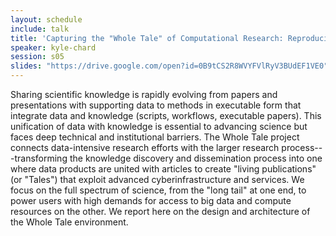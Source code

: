 ```yaml
---
layout: schedule
include: talk
title: 'Capturing the "Whole Tale" of Computational Research: Reproducibility in Computing Environments'
speaker: kyle-chard
session: s05
slides: "https://drive.google.com/open?id=0B9tCS2R8WVYFVlRyV3BUdEF1VE0"
---
```


Sharing scientific knowledge is rapidly evolving from papers and presentations
with supporting data to methods in executable form that integrate data and
knowledge (scripts, workflows, executable papers). This unification of data
with knowledge is essential to advancing science but faces deep technical and
institutional barriers. The Whole Tale project connects data-intensive research
efforts with the larger research process---transforming the knowledge discovery
and dissemination process into one where data products are united with articles
to create "living publications" (or "Tales") that exploit advanced
cyberinfrastructure and services. We focus on the full spectrum of science, from
the "long tail" at one end, to power users with high demands for access to big
data and compute resources on the other. We report here on the design and
architecture of the Whole Tale environment.
